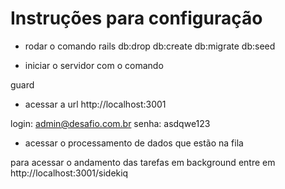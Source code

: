 # Instruções para configuração

* rodar o comando
rails db:drop db:create db:migrate db:seed


* iniciar o servidor com o comando

guard


* acessar a url http://localhost:3001

login: admin@desafio.com.br
senha: asdqwe123


* acessar o processamento de dados que estão na fila

para acessar o andamento das tarefas em background entre em http://localhost:3001/sidekiq
